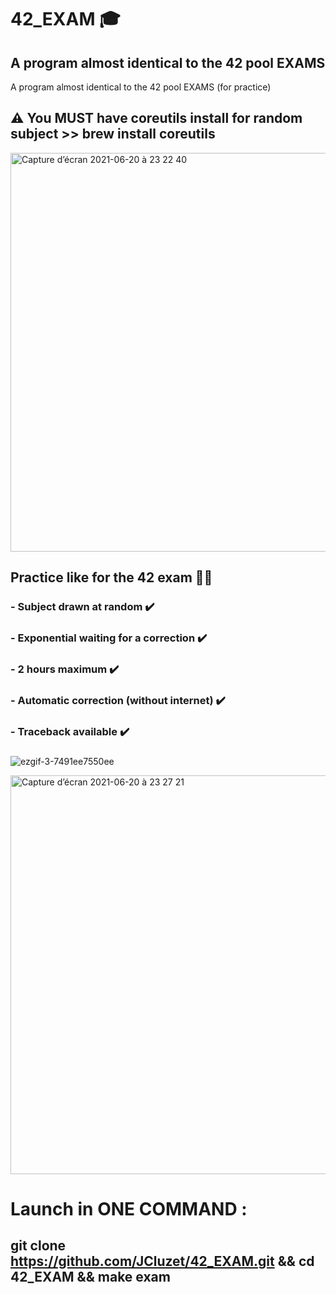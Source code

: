 # 42_EXAM 🎓
 ## A program almost identical to the 42 pool EXAMS

 A program almost identical to the 42 pool EXAMS (for practice)
 
 ## ⚠️ You MUST have coreutils install for random subject >> brew install coreutils 

 <img width="638" alt="Capture d’écran 2021-06-20 à 23 22 40" src="https://user-images.githubusercontent.com/55356071/122689121-b86efd00-d220-11eb-8138-a884334afd1c.png">

 ## Practice like for the 42 exam 🏊‍♂️

 ### - Subject drawn at random ✔️
 ### - Exponential waiting for a correction ✔️
 ### - 2 hours maximum ✔️
 ### - Automatic correction (without internet) ✔️
 ### - Traceback available ✔️
 ###

 ![ezgif-3-7491ee7550ee](https://user-images.githubusercontent.com/55356071/122689110-a1c8a600-d220-11eb-82e2-70531e91c4d9.gif)

 <img width="638" alt="Capture d’écran 2021-06-20 à 23 27 21" src="https://user-images.githubusercontent.com/55356071/122689336-16501480-d222-11eb-81a3-17451edf18c3.png">

 # Launch in ONE COMMAND : 

 ## git clone https://github.com/JCluzet/42_EXAM.git && cd 42_EXAM && make exam
